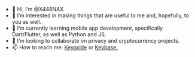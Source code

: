 - 👋 Hi, I’m @X448NAX
- 👀 I’m interested in making things that are useful to me and, hopefully, to you as well.
- 🌱 I’m currently learning mobile app development, specifically Dart/Flutter, as well as Python and JS.
- 💞️ I’m looking to collaborate on privacy and cryptocurrency projects.
- 📫 How to reach me: [Keyoxide](https://keyoxide.org/wkd/X448NAX%40xanny.family) or [Keybase.](https://keybase.io/thexanman)

<!---
X448NAX/X448NAX is a ✨ special ✨ repository because its `README.md` (this file) appears on your GitHub profile.
You can click the Preview link to take a look at your changes.
--->
